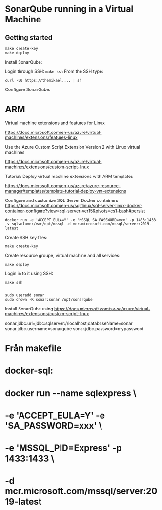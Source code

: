 # SonarQube running in a Virtual Machine

## Getting started

```
make create-key
make deploy
```

Install SonarQube:

Login through SSH: ```make ssh```
From the SSH type:
```
curl -L0 https://themikael.... | sh

```

Configure SonarQube:



# ARM

Virtual machine extensions and features for Linux

https://docs.microsoft.com/en-us/azure/virtual-machines/extensions/features-linux


Use the Azure Custom Script Extension Version 2 with Linux virtual machines

https://docs.microsoft.com/en-us/azure/virtual-machines/extensions/custom-script-linux

Tutorial: Deploy virtual machine extensions with ARM templates

https://docs.microsoft.com/en-us/azure/azure-resource-manager/templates/template-tutorial-deploy-vm-extensions

Configure and customize SQL Server Docker containers
https://docs.microsoft.com/en-us/sql/linux/sql-server-linux-docker-container-configure?view=sql-server-ver15&pivots=cs1-bash#persist
```
docker run -e 'ACCEPT_EULA=Y' -e 'MSSQL_SA_PASSWORD=xxx' -p 1433:1433 -v sqlvolume:/var/opt/mssql -d mcr.microsoft.com/mssql/server:2019-latest
```


Create SSH key files:
```
make create-key
```

Create resource groupe, virtual machine and all services:
```
make deploy
```

Login in to it using SSH:
```
make ssh
```


```

sudo useradd sonar
sudo chown -R sonar:sonar /opt/sonarqube

```

Install SonarQube using https://docs.microsoft.com/sv-se/azure/virtual-machines/extensions/custom-script-linux


sonar.jdbc.url=jdbc:sqlserver://localhost;databaseName=sonar
sonar.jdbc.username=sonarqube
sonar.jdbc.password=mypassword


# Från makefile
# docker-sql:
# 		docker run --name sqlexpress \
# 		-e 'ACCEPT_EULA=Y' -e 'SA_PASSWORD=xxx' \
# 		-e 'MSSQL_PID=Express' -p 1433:1433 \
# 		-d mcr.microsoft.com/mssql/server:2019-latest